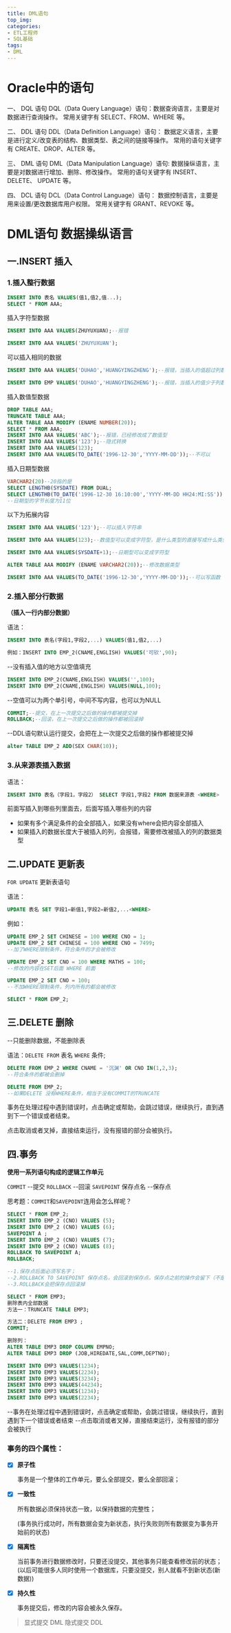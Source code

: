 ```yaml
---
title: DML语句
top_img: 
categories: 
- ETL工程师
- SQL基础
tags:
- DML
---
```


# Oracle中的语句

一、 DQL 语句
DQL（Data Query Language）语句：数据查询语言，主要是对数据进行查询操作。
常用关键字有 SELECT、FROM、WHERE 等。

二、 DDL 语句
DDL（Data Definition Language）语句： 数据定义语言，主要是进行定义/改变表的结构、数据类型、表之间的链接等操作。
常用的语句关键字有 CREATE、DROP、ALTER 等。

三、 DML 语句
DML（Data Manipulation Language）语句: 数据操纵语言，主要是对数据进行增加、删除、修改操作。
常用的语句关键字有 INSERT、DELETE、 UPDATE 等。

四、 DCL 语句
DCL（Data Control Language）语句： 数据控制语言，主要是用来设置/更改数据库用户权限。
常用关键字有 GRANT、REVOKE 等。

# DML语句 数据操纵语言

## 一.INSERT 插入

### 1.插入整行数据

```sql
INSERT INTO 表名 VALUES(值1,值2,值...);
SELECT * FROM AAA;
```

插入字符型数据

```sql
INSERT INTO AAA VALUES(ZHUYUXUAN);--报错

INSERT INTO AAA VALUES('ZHUYUXUAN');
```

可以插入相同的数据

```sql
INSERT INTO AAA VALUES('DUHAO','HUANGYINGZHENG');--报错，当插入的值超过列数时，值过多，列数得保持一致

INSERT INTO EMP VALUES('DUHAO','HUANGYINGZHENG');--报错，当插入的值少于列数时，没有足够的值，列数得保持一致
```

插入数值型数据

```sql
DROP TABLE AAA;
TRUNCATE TABLE AAA;
ALTER TABLE AAA MODIFY (ENAME NUMBER(20));
SELECT * FROM AAA;
INSERT INTO AAA VALUES('ABC');--报错，已经修改成了数值型
INSERT INTO AAA VALUES('123');--隐式转换
INSERT INTO AAA VALUES(123);
INSERT INTO AAA VALUES(TO_DATE('1996-12-30','YYYY-MM-DD'));--不可以
```

插入日期型数据

```sql
VARCHAR2(20)--20指的是
SELECT LENGTHB(SYSDATE) FROM DUAL;
SELECT LENGTHB(TO_DATE('1996-12-30 16:10:00','YYYY-MM-DD HH24:MI:SS')) FROM DUAL;
--日期型的字节长度为11位
```

以下为拓展内容

```sql
INSERT INTO AAA VALUES('123');--可以插入字符串

INSERT INTO AAA VALUES(123);--数值型可以变成字符型，是什么类型的直接写成什么类型

INSERT INTO AAA VALUES(SYSDATE+1);--日期型可以变成字符型

ALTER TABLE AAA MODIFY (ENAME VARCHAR2(20));--修改数据类型

INSERT INTO AAA VALUES(TO_DATE('1996-12-30','YYYY-MM-DD'));--可以写函数
```




### 2.插入部分行数据

**（插入一行内部分数据）**

语法：

```sql
INSERT INTO 表名(字段1,字段2,...) VALUES(值1,值2,...)
```



```sql
例如：INSERT INTO EMP_2(CNAME,ENGLISH) VALUES('可钦',90);
```

--没有插入值的地方以空值填充

```sql
INSERT INTO EMP_2(CNAME,ENGLISH) VALUES('',100);
INSERT INTO EMP_2(CNAME,ENGLISH) VALUES(NULL,100);
```

--空值可以为两个单引号，中间不写内容，也可以为NULL

```sql
COMMIT;--提交，在上一次提交之后做的操作都被提交掉
ROLLBACK;--回滚，在上一次提交之后做的操作都被回滚掉
```

--DDL语句默认运行提交，会把在上一次提交之后做的操作都被提交掉

```sql
alter TABLE EMP_2 ADD(SEX CHAR(10));
```

### 3.从来源表插入数据

语法：

```sql
INSERT INTO 表名（字段1，字段2） SELECT 字段1,字段2 FROM 数据来源表 <WHERE>
```

前面写插入到哪些列里面去，后面写插入哪些列的内容



- 如果有多个满足条件的会全部插入，如果没有where会把内容全部插入
- 如果插入的数据长度大于被插入的列，会报错，需要修改被插入的列的数据类型



## 二.UPDATE 更新表

`FOR UPDATE` 更新表语句

语法： 

```sql
UPDATE 表名 SET 字段1=新值1,字段2=新值2,...<WHERE>
```



例如：

```sql
UPDATE EMP_2 SET CHINESE = 100 WHERE CNO = 1;
UPDATE EMP_2 SET CHINESE = 100 WHERE CNO = 7499;
--加了WHERE限制条件，符合条件的才会被修改

UPDATE EMP_2 SET CNO = 100 WHERE MATHS = 100;
--修改的内容在SET后面 WHERE 前面

UPDATE EMP_2 SET CNO = 100;
--不加WHERE限制条件，列内所有的都会被修改

SELECT * FROM EMP_2;
```



## 三.DELETE 删除

--只能删除数据，不能删除表

语法：`DELETE FROM` 表名 `WHERE` 条件;

```SQL
DELETE FROM EMP_2 WHERE CNAME = '沉渊' OR CNO IN(1,2,3);
--符合条件的都被会删掉

DELETE FROM EMP_2;
--如果DELETE 没有WHERE条件，相当于没有COMMIT的TRUNCATE
```





事务在处理过程中遇到错误时，点击确定或帮助，会跳过错误，继续执行，直到遇到下一个错误或者结束。

点击取消或者叉掉，直接结束运行，没有报错的部分会被执行。



## 四.事务



**使用一系列语句构成的逻辑工作单元**



`COMMIT` --提交
`ROLLBACK` --回滚
`SAVEPOINT` 保存点名 --保存点

思考题：`COMMIT`和`SAVEPOINT`连用会怎么样呢？

```sql
SELECT * FROM EMP_2;
INSERT INTO EMP_2 (CNO) VALUES (5);
INSERT INTO EMP_2 (CNO) VALUES (6);
SAVEPOINT A ;
INSERT INTO EMP_2 (CNO) VALUES (7);
INSERT INTO EMP_2 (CNO) VALUES (8);
ROLLBACK TO SAVEPOINT A;
ROLLBACK;

--1.保存点后面必须写名字；
--2.ROLLBACK TO SAVEPOINT 保存点名，会回滚到保存点，保存点之前的操作会留下（不是提交），保存点到rollback之间的内容会被回滚掉，
--3.ROLLBACK会把保存点回滚掉

SELECT * FROM EMP3;
删除表内全部数据
方法一：TRUNCATE TABLE EMP3;

方法二：DELETE FROM EMP3 ;
COMMIT;

删除列：
ALTER TABLE EMP3 DROP COLUMN EMPNO;
ALTER TABLE EMP3 DROP (JOB,HIREDATE,SAL,COMM,DEPTNO);

INSERT INTO EMP3 VALUES(1234);
INSERT INTO EMP3 VALUES(2234);
INSERT INTO EMP3 VALUES(3234);
INSERT INTO EMP3 VALUES(44234);
INSERT INTO EMP3 VALUES(1234);
INSERT INTO EMP3 VALUES(2234);
```

--事务在处理过程中遇到错误时，点击确定或帮助，会跳过错误，继续执行，直到遇到下一个错误或者结束
--点击取消或者叉掉，直接结束运行，没有报错的部分会被执行



### 事务的四个属性：

- [x] **原子性**

  事务是一个整体的工作单元，要么全部提交，要么全部回滚；

- [x] **一致性**

  所有数据必须保持状态一致，以保持数据的完整性；

  (事务执行成功时，所有数据会变为新状态，执行失败则所有数据变为事务开始前的状态)

- [x] **隔离性**

  当前事务进行数据修改时，只要还没提交，其他事务只能查看修改前的状态；
  (以后可能很多人同时使用一个数据库，只要没提交，别人就看不到新状态(新数据))

- [x] **持久性**

  事务提交后，修改的内容会被永久保存。





> 显式提交 DML
> 隐式提交 DDL
